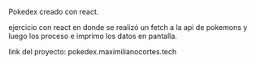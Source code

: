 Pokedex creado con react.

ejercicio con react en donde se realizó un fetch a la api de pokemons 
y luego los proceso e imprimo los datos en pantalla.

link del proyecto: pokedex.maximilianocortes.tech
